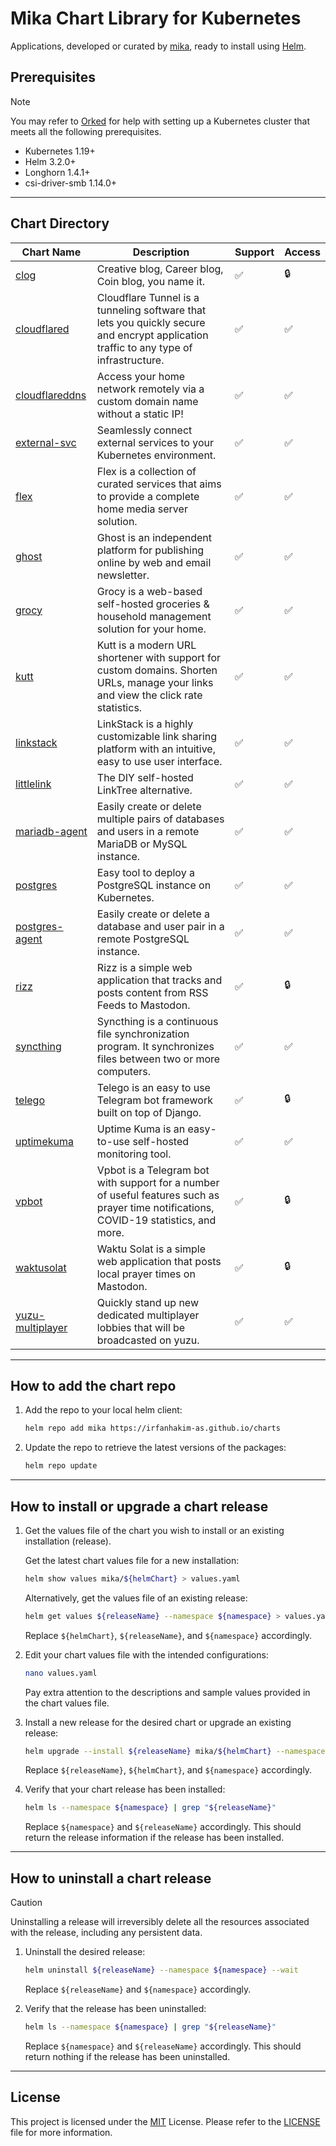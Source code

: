 # Mika Chart Library for Kubernetes

Applications, developed or curated by [mika](https://github.com/irfanhakim-as), ready to install using [Helm](https://helm.sh).

## Prerequisites

> [!NOTE]  
> You may refer to [Orked](https://github.com/irfanhakim-as/orked) for help with setting up a Kubernetes cluster that meets all the following prerequisites.

- Kubernetes 1.19+
- Helm 3.2.0+
- Longhorn 1.4.1+
- csi-driver-smb 1.14.0+

---

## Chart Directory

| Chart Name | Description | Support | Access |
| ---------- | ----------- | ------- | ------ |
| [clog](mika/clog) | Creative blog, Career blog, Coin blog, you name it. | ✅ | 🔒 |
| [cloudflared](mika/cloudflared) | Cloudflare Tunnel is a tunneling software that lets you quickly secure and encrypt application traffic to any type of infrastructure. | ✅ | ✅ |
| [cloudflareddns](mika/cloudflareddns) | Access your home network remotely via a custom domain name without a static IP! | ✅ | ✅ |
| [external-svc](mika/external-svc) | Seamlessly connect external services to your Kubernetes environment. | ✅ | ✅ |
| [flex](mika/flex) | Flex is a collection of curated services that aims to provide a complete home media server solution. | ✅ | ✅ |
| [ghost](mika/ghost) | Ghost is an independent platform for publishing online by web and email newsletter. | ✅ | ✅ |
| [grocy](mika/grocy) | Grocy is a web-based self-hosted groceries & household management solution for your home. | ✅ | ✅ |
| [kutt](mika/kutt) | Kutt is a modern URL shortener with support for custom domains. Shorten URLs, manage your links and view the click rate statistics. | ✅ | ✅ |
| [linkstack](mika/linkstack) | LinkStack is a highly customizable link sharing platform with an intuitive, easy to use user interface. | ✅ | ✅ |
| [littlelink](mika/littlelink) | The DIY self-hosted LinkTree alternative. | ✅ | ✅ |
| [mariadb-agent](mika/mariadb-agent) | Easily create or delete multiple pairs of databases and users in a remote MariaDB or MySQL instance. | ✅ | ✅ |
| [postgres](mika/postgres) | Easy tool to deploy a PostgreSQL instance on Kubernetes. | ✅ | ✅ |
| [postgres-agent](mika/postgres-agent) | Easily create or delete a database and user pair in a remote PostgreSQL instance. | ✅ | ✅ |
| [rizz](mika/rizz) | Rizz is a simple web application that tracks and posts content from RSS Feeds to Mastodon. | ✅ | 🔒 |
| [syncthing](mika/syncthing) | Syncthing is a continuous file synchronization program. It synchronizes files between two or more computers. | ✅ | ✅ |
| [telego](mika/telego) | Telego is an easy to use Telegram bot framework built on top of Django. | ✅ | 🔒 |
| [uptimekuma](mika/uptimekuma) | Uptime Kuma is an easy-to-use self-hosted monitoring tool. | ✅ | ✅ |
| [vpbot](mika/vpbot) | Vpbot is a Telegram bot with support for a number of useful features such as prayer time notifications, COVID-19 statistics, and more. | ✅ | 🔒 |
| [waktusolat](mika/waktusolat) | Waktu Solat is a simple web application that posts local prayer times on Mastodon. | ✅ | 🔒 |
| [yuzu-multiplayer](mika/yuzu-multiplayer) | Quickly stand up new dedicated multiplayer lobbies that will be broadcasted on yuzu. | ✅ | ✅ |

---

## How to add the chart repo

1. Add the repo to your local helm client:

    ```sh
    helm repo add mika https://irfanhakim-as.github.io/charts
    ```

2. Update the repo to retrieve the latest versions of the packages:

    ```sh
    helm repo update
    ```

---

## How to install or upgrade a chart release

1. Get the values file of the chart you wish to install or an existing installation (release).

    Get the latest chart values file for a new installation:

    ```sh
    helm show values mika/${helmChart} > values.yaml
    ```

    Alternatively, get the values file of an existing release:

    ```sh
    helm get values ${releaseName} --namespace ${namespace} > values.yaml
    ```

    Replace `${helmChart}`, `${releaseName}`, and `${namespace}` accordingly.

2. Edit your chart values file with the intended configurations:

    ```sh
    nano values.yaml
    ```

    Pay extra attention to the descriptions and sample values provided in the chart values file.

3. Install a new release for the desired chart or upgrade an existing release:

    ```sh
    helm upgrade --install ${releaseName} mika/${helmChart} --namespace ${namespace} --create-namespace --values values.yaml --wait
    ```

    Replace `${releaseName}`, `${helmChart}`, and `${namespace}` accordingly.

4. Verify that your chart release has been installed:

    ```sh
    helm ls --namespace ${namespace} | grep "${releaseName}"
    ```

    Replace `${namespace}` and `${releaseName}` accordingly. This should return the release information if the release has been installed.

---

## How to uninstall a chart release

> [!CAUTION]  
> Uninstalling a release will irreversibly delete all the resources associated with the release, including any persistent data.

1. Uninstall the desired release:

    ```sh
    helm uninstall ${releaseName} --namespace ${namespace} --wait
    ```

    Replace `${releaseName}` and `${namespace}` accordingly.

2. Verify that the release has been uninstalled:

    ```sh
    helm ls --namespace ${namespace} | grep "${releaseName}"
    ```

    Replace `${namespace}` and `${releaseName}` accordingly. This should return nothing if the release has been uninstalled.

---

## License

This project is licensed under the [MIT](https://choosealicense.com/licenses/mit) License. Please refer to the [LICENSE](LICENSE) file for more information.

